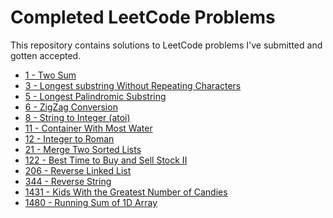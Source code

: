 # Completed LeetCode Problems

This repository contains solutions to LeetCode problems I've submitted and
gotten accepted.

- [1 - Two Sum](https://leetcode.com/problems/two-sum/)
- [3 - Longest substring Without Repeating Characters](https://leetcode.com/problems/longest-substring-without-repeating-characters/submissions/)
- [5 - Longest Palindromic Substring](https://leetcode.com/problems/longest-palindromic-substring/)
- [6 - ZigZag Conversion](https://leetcode.com/problems/zigzag-conversion/)
- [8 - String to Integer (atoi)](https://leetcode.com/problems/string-to-integer-atoi/)
- [11 - Container With Most Water](https://leetcode.com/problems/container-with-most-water/)
- [12 - Integer to Roman](https://leetcode.com/problems/integer-to-roman/)
- [21 - Merge Two Sorted Lists](https://leetcode.com/problems/merge-two-sorted-lists/)
- [122 - Best Time to Buy and Sell Stock II](https://leetcode.com/problems/best-time-to-buy-and-sell-stock-ii/)
- [206 - Reverse Linked List](https://leetcode.com/problems/reverse-linked-list/)
- [344 - Reverse String](https://leetcode.com/problems/reverse-string/)
- [1431 - Kids With the Greatest Number of Candies](https://leetcode.com/problems/kids-with-the-greatest-number-of-candies/)
- [1480 - Running Sum of 1D Array](https://leetcode.com/problems/running-sum-of-1d-array)

